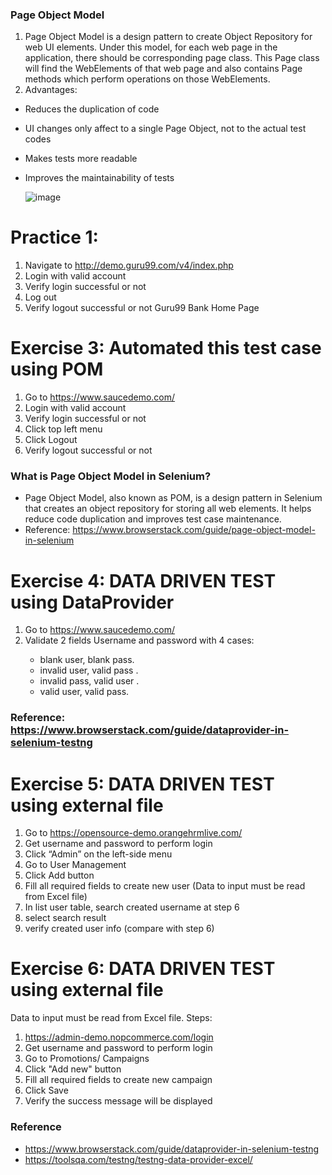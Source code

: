 ### Page Object Model
1.  Page Object Model is a design pattern to create Object Repository for web UI elements. Under this model, for each web page in the application, there should be corresponding page class. This Page class will find the WebElements of that web page and also contains Page methods which perform operations on those WebElements.
2. Advantages:
 - Reduces the duplication of code
 - UI changes only affect to a single Page Object, not to the actual test codes
 - Makes tests more readable
 - Improves the maintainability of tests

   ![image](https://github.com/user-attachments/assets/401b5335-3c96-4ebe-a1a4-68b464febe90)

# Practice 1:

1. Navigate to http://demo.guru99.com/v4/index.php
2. Login with valid account
3. Verify login successful or not
4. Log out
5. Verify logout successful or not
 Guru99 Bank Home Page 
 
# Exercise 3: Automated this test case using POM
1. Go to https://www.saucedemo.com/
2. Login with valid account
3. Verify login successful or not
4. Click top left menu
5. Click Logout
6. Verify logout successful or not

### What is Page Object Model in Selenium?
 - Page Object Model, also known as POM, is a design pattern in Selenium that creates an object repository for storing all web elements. 
It helps reduce code duplication and improves test case maintenance.
 - Reference: https://www.browserstack.com/guide/page-object-model-in-selenium
 
# Exercise 4: DATA DRIVEN TEST using DataProvider
1. Go to https://www.saucedemo.com/
2. Validate 2 fields Username and password with 4 cases:<space><space>
	 - blank user, blank pass.		 <space><space>
	 - invalid user, valid pass	.	<space><space> 
	 - invalid pass, valid user	.<space><space> 
	 - valid user, valid pass.

### Reference: https://www.browserstack.com/guide/dataprovider-in-selenium-testng
	 
# Exercise 5: DATA DRIVEN TEST using external file
1.	Go to https://opensource-demo.orangehrmlive.com/
2.	Get username and password to perform login
3.	Click “Admin” on the left-side menu
4.	Go to User Management
5.	Click Add button
6.	Fill all required fields to create new user (Data to input must be read from Excel file)
7.	In list user table, search created username at step 6
8.	select search result
9.	verify created user info (compare with step 6)

# Exercise 6: DATA DRIVEN TEST using external file 
Data to input must be read from Excel file.
Steps:
1. https://admin-demo.nopcommerce.com/login
2. Get username and password to perform login
3. Go to Promotions/ Campaigns
4. Click "Add new" button
5. Fill all required fields to create new campaign
6. Click Save
7. Verify the success message will be displayed
### Reference
   + https://www.browserstack.com/guide/dataprovider-in-selenium-testng
   + https://toolsqa.com/testng/testng-data-provider-excel/


